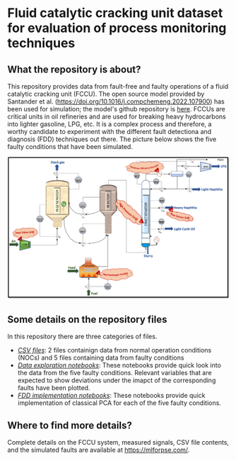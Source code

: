 # Fluid catalytic cracking unit dataset for evaluation of process monitoring techniques

## What the repository is about?
This repository provides data from fault-free and faulty operations of a fluid catalytic cracking unit (FCCU). The open source model provided by Santander et al. (https://doi.org/10.1016/j.compchemeng.2022.107900) has been used for simulation; the model's github repository is [here](https://github.com/Baldea-Group/FCC-Fractionator). FCCUs are critical units in oil refineries and are used for breaking heavy hydrocarbons into lighter gasoline, LPG, etc. It is a complex process and therefore, a worthy candidate to experiment with the different fault detectiona and diagnosis (FDD) techniques out there. The picture below shows the five faulty conditions that have been simulated.

![](/Faults_PFD.png)

## Some details on the repository files
In this repository there are three categories of files.
- <ins>*CSV files*</ins>: 2 files containign data from normal operation conditions (NOCs) and 5 files containing data from faulty conditions
- <ins>*Data exploration notebooks*</ins>: These notebooks provide quick look into the data from the five faulty conditions. Relevant variables that are expected to show deviations under the imapct of the corresponding faults have been plotted.
- <ins>*FDD implementation notebooks*</ins>: These notebooks provide quick implementation of classical PCA for each of the five faulty conditions.

## Where to find more details?
Complete details on the FCCU system, measured signals, CSV file contents, and the simulated faults are available at https://mlforpse.com/. 





